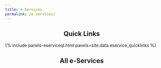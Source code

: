 ```yaml
---
title: e-Services
permalink: /e-services/
---
```


<center><h2>Quick Links</h2></center>

{% include panels-eserviceql.html panels=site.data.eservice_quicklinks %}

<center><h2>All e-Services</h2></center>